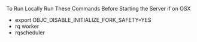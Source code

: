 To Run Locally Run These Commands Before Starting the Server if on OSX

- export OBJC_DISABLE_INITIALIZE_FORK_SAFETY=YES
- rq worker
- rqscheduler